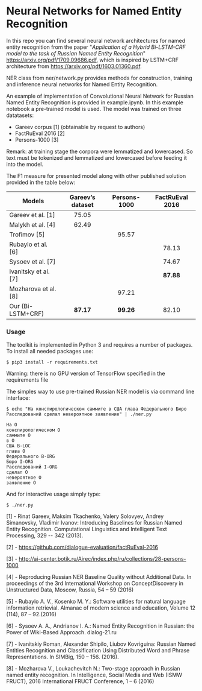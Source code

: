 # Neural Networks for Named Entity Recognition

In this repo you can find several neural network architectures for named entity recognition from the paper "_Application of a Hybrid Bi-LSTM-CRF model to the task of Russian Named Entity Recognition_" https://arxiv.org/pdf/1709.09686.pdf, which is inspired by LSTM+CRF architecture from https://arxiv.org/pdf/1603.01360.pdf.

NER class from ner/network.py provides methods for construction, training and inference neural networks for Named Entity Recognition.

An example of implementation of Convolutional Neural Network for Russian Named Entity Recognition is provided in example.ipynb. In this example notebook a pre-trained model is used. The model was trained on three datatasets:

- Gareev corpus [1] (obtainable by request to authors)
- FactRuEval 2016 [2]
- Persons-1000 [3]

Remark: at training stage the corpora were lemmatized and lowercased.
So text must be tokenized and lemmatized and lowercased before feeding it into the model.

The F1 measure for presented model along with other published solution provided in the table below:

| Models                | Gareev’s dataset | Persons-1000 | FactRuEval 2016 |
|---------------------- |:----------------:|:------------:|:---------------:|
| Gareev et al. [1]     | 75.05            |              |                 |
| Malykh et al. [4]     | 62.49            |              |                 |
| Trofimov  [5]         |                  | 95.57        |                 |
| Rubaylo et al. [6]    |                  |              | 78.13           |
| Sysoev et al. [7]     |                  |              | 74.67           |
| Ivanitsky et al.  [7] |                  |              | **87.88**       |
| Mozharova et al.  [8] |                  | 97.21        |                 |
| Our (Bi-LSTM+CRF)     | **87.17**        | **99.26**    | 82.10           ||

### Usage

The toolkit is implemented in Python 3 and requires a number of packages. To install all needed packages use:

    $ pip3 install -r requirements.txt

Warning: there is no GPU version of TensorFlow specified in the requirements file

The simples way to use pre-trained Russian NER model is via command line interface:

    $ echo "На конспирологическом саммите в США глава Федерального Бюро Расследований сделал невероятное заявление" | ./ner.py

    На O
    конспирологическом O
    саммите O
    в O
    США B-LOC
    глава O
    Федерального B-ORG
    Бюро I-ORG
    Расследований I-ORG
    сделал O
    невероятное O
    заявление O

And for interactive usage simply type:

    $ ./ner.py

[1] - Rinat Gareev, Maksim Tkachenko, Valery Solovyev, Andrey Simanovsky, Vladimir Ivanov: Introducing Baselines for Russian Named Entity Recognition. Computational Linguistics and Intelligent Text Processing, 329 -- 342 (2013).

[2] - https://github.com/dialogue-evaluation/factRuEval-2016

[3] - http://ai-center.botik.ru/Airec/index.php/ru/collections/28-persons-1000

[4] -  Reproducing Russian NER Baseline Quality without Additional Data. In proceedings of the 3rd International Workshop on ConceptDiscovery in Unstructured Data, Moscow, Russia, 54 – 59 (2016)

[5] - Rubaylo A. V., Kosenko M. Y.: Software utilities for natural language information
retrievial. Almanac of modern science and education, Volume 12 (114), 87 – 92.(2016)

[6] - Sysoev A. A., Andrianov I. A.: Named Entity Recognition in Russian: the Power of Wiki-Based Approach. dialog-21.ru

[7] - Ivanitskiy Roman, Alexander Shipilo, Liubov Kovriguina: Russian Named Entities Recognition and Classification Using Distributed Word and Phrase Representations. In SIMBig, 150 – 156. (2016).

[8] - Mozharova V., Loukachevitch N.: Two-stage approach in Russian named entity recognition. In Intelligence, Social Media and Web (ISMW FRUCT), 2016 International FRUCT Conference, 1 – 6 (2016)
